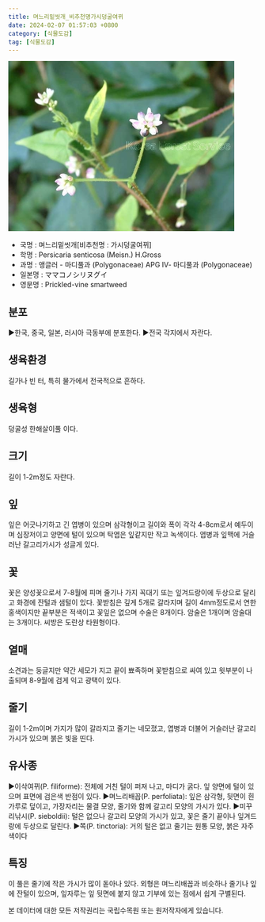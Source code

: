 ```yaml
---
title: 며느리밑씻개_비추천명가시덩굴여뀌
date: 2024-02-07 01:57:03 +0800
category: [식물도감]
tag: [식물도감]
---
```




![며느리밑씻개[비추천명 : 가시덩굴여뀌]](/assets/img/fileUpload/plants/basic/Polygonaceae/Persicaria/1415/1_th2.JPG)
- 국명 : 며느리밑씻개[비추천명 : 가시덩굴여뀌]
- 학명 : Persicaria senticosa (Meisn.) H.Gross
- 과명 : 앵글러 - 마디풀과 (Polygonaceae) APG Ⅳ- 마디풀과 (Polygonaceae)
- 일본명 : ママコノシリヌグイ
- 영문명 : Prickled-vine smartweed


## 분포
▶한국, 중국, 일본, 러시아 극동부에 분포한다.
▶전국 각지에서 자란다.
## 생육환경
길가나 빈 터, 특히 물가에서 전국적으로 흔하다.
## 생육형
덩굴성 한해살이풀 이다.
## 크기
길이 1-2m정도 자란다.
## 잎
잎은 어긋나기하고 긴 엽병이 있으며 삼각형이고 길이와 폭이 각각 4-8cm로서 예두이며 심장저이고 양면에 털이 있으며 탁엽은 잎같지만 작고 녹색이다. 엽병과 잎맥에 거슬러난 갈고리가시가 성글게 있다.
## 꽃
꽃은 양성꽃으로서 7-8월에 피며 줄기나 가지 꼭대기 또는 잎겨드랑이에 두상으로 달리고 화경에 잔털과 샘털이 있다. 꽃받침은 깊게 5개로 갈라지며 길이 4mm정도로서 연한 홍색이지만 끝부분은 적색이고 꽃잎은 없으며 수술은 8개이다. 암술은 1개이며 암술대는 3개이다. 씨방은 도란상 타원형이다.
## 열매
소견과는 둥글지만 약간 세모가 지고 끝이 뾰족하며 꽃받침으로 싸여 있고 윗부분이 나출되며 8-9월에 검게 익고 광택이 있다.
## 줄기
길이 1-2m이며 가지가 많이 갈라지고 줄기는 네모졌고, 엽병과 더불어 거슬러난 갈고리가시가 있으며 붉은 빛을 띤다.
## 유사종
▶이삭여뀌(P. filiforme): 전체에 거친 털이 퍼져 나고, 마디가 굵다. 잎 양면에 털이 있으며 표면에 검은색 반점이 있다.
▶며느리배꼽(P. perfoliata): 잎은 삼각형, 뒷면이 흰 가루로 덮이고, 가장자리는 물결 모양, 줄기와 함께 갈고리 모양의 가시가 있다.
▶미꾸리낚시(P. sieboldii): 털은 없으나 갈고리 모양의 가시가 있고, 꽃은 줄기 끝이나 잎겨드랑에 두상으로 달린다.
▶쪽(P. tinctoria): 거의 털은 없고 줄기는 원통 모양, 붉은 자주색이다
## 특징
이 풀은 줄기에 작은 가시가 많이 돋아나 있다. 외형은 며느리배꼽과 비슷하나 줄기나 잎에 잔털이 있으며, 잎자루는 잎 뒷면에 붙지 않고 기부에 있는 점에서 쉽게 구별된다.






본 데이터에 대한 모든 저작권리는 국립수목원 또는 원저작자에게 있습니다.
